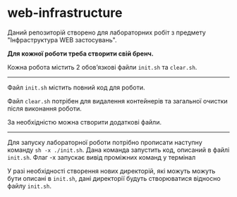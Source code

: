 # web-infrastructure
Даний репозиторій створено для лабораторних робіт з предмету "Інфраструктура WEB застосувань".

<b>Для кожної роботи треба створити свій бренч.</b>

Кожна робота містить 2 обовʼязкові файли `init.sh` та `clear.sh`.
____

Файл `init.sh` містить повний код для роботи. 

Файл `clear.sh` потрібен для видалення контейнерів та загальної очистки після виконання роботи.

За необхідністю можна створити додаткові файли.

____ 

Для запуску лабораторної роботи потрібно прописати наступну команду `sh -x ./init.sh`. Дана команда запустить код, описаний в файлі `init.sh`. Флаг -x запускає вивід проміжних команд у термінал

У разі необхідності створення нових директорій, які можуть можуть бути описані в `init.sh`, дані директорії будуть створюватися відносно файлу `init.sh`.
